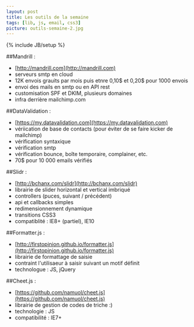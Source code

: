 ```yaml
---
layout: post
title: Les outils de la semaine
tags: [lib, js, email, css3]
picture: outils-semaine-2.jpg
---
```

{% include JB/setup %}

##Mandrill :
- [http://mandrill.com](http://mandrill.com)
- serveurs smtp en cloud
- 12K envois grauits par mois puis etnre 0,10$ et 0,20$ pour 1000 envois
- envoi des mails en smtp ou en API rest
- customisation SPF et DKIM, plusieurs domaines
- infra derrière mailchimp.com

##DataValidation : 
- [https://my.datavalidation.com](https://my.datavalidation.com)
- vériication de base de contacts (pour éviter de se faire kicker de mailchimp)
- vérification syntaxique
- vérification smtp
- vérification bounce, boîte temporaire, complainer, etc.
- 70$ pour 10 000 emails vérifiés

##Slidr :
- [http://bchanx.com/slidr](http://bchanx.com/slidr)
- librairie de slider horizontal et vertical imbriqué
- controllers (puces, suivant / précédent)
- api et callbacks simples
- redimensionnement dynamique
- transitions CSS3
- compatiblité : IE8+ (partiel), IE10

##Formatter.js :
- [http://firstopinion.github.io/formatter.js](http://firstopinion.github.io/formatter.js)
- librairie de formattage de saisie
- contraint l'utilisaeur à saisir suivant un motif définit
- technologue : JS, jQuery

##Cheet.js :
- [https://github.com/namuol/cheet.js](https://github.com/namuol/cheet.js) 
- librairie de gestion de codes de triche :)
- technologie : JS
- compatibilité : IE7+